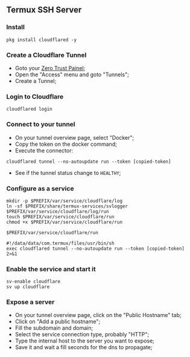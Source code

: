 ## Termux SSH Server
### Install
```shell
pkg install cloudflared -y
```

### Create a Cloudflare Tunnel
- Goto your [Zero Trust Painel](https://one.dash.cloudflare.com/);
- Open the "Access" menu and goto "Tunnels";
- Create a Tunnel;

### Login to Cloudflare
```shell
cloudflared login
```

### Connect to your tunnel
- On your tunnel overview page, select "Docker";
- Copy the token on the docker command;
- Execute the connector:
```shell
cloudflared tunnel --no-autoupdate run --token [copied-token]
```
- See if the tunnel status change to `HEALTHY`;

### Configure as a service
```shell
mkdir -p $PREFIX/var/service/cloudflare/log
ln -sf $PREFIX/share/termux-services/svlogger $PREFIX/var/service/cloudflare/log/run
touch $PREFIX/var/service/cloudflare/run
chmod +x $PREFIX/var/service/cloudflare/run
```
`$PREFIX/var/service/cloudflare/run`
```shell
#!/data/data/com.termux/files/usr/bin/sh
exec cloudflared tunnel --no-autoupdate run --token [copied-token] 2>&1
```

### Enable the service and start it
```shell
sv-enable cloudflare
sv up cloudflare
```

### Expose a server
- On your tunnel overview page, click on the "Public Hostname" tab;
- Click on "Add a public hostname";
- Fill the subdomain and domain;
- Select the service connection type, probably "HTTP";
- Type the internal host to the server you want to expose; 
- Save it and wait a fill seconds for the dns to propagate;